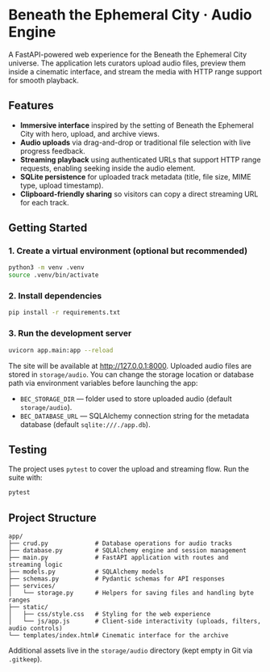 # Beneath the Ephemeral City · Audio Engine

A FastAPI-powered web experience for the Beneath the Ephemeral City universe. The application lets curators upload
audio files, preview them inside a cinematic interface, and stream the media with HTTP range support for smooth
playback.

## Features

- **Immersive interface** inspired by the setting of Beneath the Ephemeral City with hero, upload, and archive views.
- **Audio uploads** via drag-and-drop or traditional file selection with live progress feedback.
- **Streaming playback** using authenticated URLs that support HTTP range requests, enabling seeking inside the audio
  element.
- **SQLite persistence** for uploaded track metadata (title, file size, MIME type, upload timestamp).
- **Clipboard-friendly sharing** so visitors can copy a direct streaming URL for each track.

## Getting Started

### 1. Create a virtual environment (optional but recommended)

```bash
python3 -m venv .venv
source .venv/bin/activate
```

### 2. Install dependencies

```bash
pip install -r requirements.txt
```

### 3. Run the development server

```bash
uvicorn app.main:app --reload
```

The site will be available at <http://127.0.0.1:8000>. Uploaded audio files are stored in `storage/audio`. You can
change the storage location or database path via environment variables before launching the app:

- `BEC_STORAGE_DIR` — folder used to store uploaded audio (default `storage/audio`).
- `BEC_DATABASE_URL` — SQLAlchemy connection string for the metadata database (default `sqlite:///./app.db`).

## Testing

The project uses `pytest` to cover the upload and streaming flow. Run the suite with:

```bash
pytest
```

## Project Structure

```
app/
├── crud.py             # Database operations for audio tracks
├── database.py         # SQLAlchemy engine and session management
├── main.py             # FastAPI application with routes and streaming logic
├── models.py           # SQLAlchemy models
├── schemas.py          # Pydantic schemas for API responses
├── services/
│   └── storage.py      # Helpers for saving files and handling byte ranges
├── static/
│   ├── css/style.css   # Styling for the web experience
│   └── js/app.js       # Client-side interactivity (uploads, filters, audio controls)
└── templates/index.html# Cinematic interface for the archive
```

Additional assets live in the `storage/audio` directory (kept empty in Git via `.gitkeep`).
